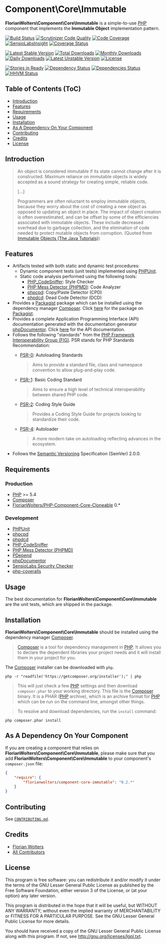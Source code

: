 # Component\Core\Immutable

**FlorianWolters\Component\Core\Immutable** is a simple-to-use [PHP][17] component that implements the **Immutable Object** implementation pattern.

[![Build Status](https://travis-ci.org/FlorianWolters/PHP-Component-Core-Immutable.svg?branch=master)](https://travis-ci.org/FlorianWolters/PHP-Component-Core-Immutable)
[![Scrutinizer Code Quality](https://scrutinizer-ci.com/g/FlorianWolters/PHP-Component-Core-Immutable/badges/quality-score.png?s=0744ad1bafd52212a1611a009fba51c30e43269f)](https://scrutinizer-ci.com/g/FlorianWolters/PHP-Component-Core-Immutable/)
[![Code Coverage](https://scrutinizer-ci.com/g/FlorianWolters/PHP-Component-Core-Immutable/badges/coverage.png?s=994c9213d82eeadd3ecd8516a87d30cd95e07771)](https://scrutinizer-ci.com/g/FlorianWolters/PHP-Component-Core-Immutable/)
[![SensioLabsInsight](https://insight.sensiolabs.com/projects/9f1eee4b-fb13-466d-a4b0-2696a954f82b/mini.png)](https://insight.sensiolabs.com/projects/9f1eee4b-fb13-466d-a4b0-2696a954f82b)
[![Coverage Status](https://coveralls.io/repos/FlorianWolters/PHP-Component-Core-Immutable/badge.png?branch=master)](https://coveralls.io/r/FlorianWolters/PHP-Component-Core-Immutable?branch=master)

[![Latest Stable Version](https://poser.pugx.org/florianwolters/component-core-immutable/v/stable.png)](https://packagist.org/packages/florianwolters/component-core-immutable)
[![Total Downloads](https://poser.pugx.org/florianwolters/component-core-immutable/downloads.png)](https://packagist.org/packages/florianwolters/component-core-immutable)
[![Monthly Downloads](https://poser.pugx.org/florianwolters/component-core-immutable/d/monthly.png)](https://packagist.org/packages/florianwolters/component-core-immutable)
[![Daily Downloads](https://poser.pugx.org/florianwolters/component-core-immutable/d/daily.png)](https://packagist.org/packages/florianwolters/component-core-immutable)
[![Latest Unstable Version](https://poser.pugx.org/florianwolters/component-core-immutable/v/unstable.png)](https://packagist.org/packages/florianwolters/component-core-immutable)
[![License](https://poser.pugx.org/florianwolters/component-core-immutable/license.png)](https://packagist.org/packages/florianwolters/component-core-immutable)

[![Stories in Ready](https://badge.waffle.io/florianwolters/php-component-core-immutable.png?label=ready&title=Ready)](https://waffle.io/florianwolters/php-component-core-immutable)
[![Dependency Status](https://www.versioneye.com/user/projects/51c33102007fcd0002000439/badge.png)](https://www.versioneye.com/user/projects/51c33102007fcd0002000439)
[![Dependencies Status](https://depending.in/FlorianWolters/PHP-Component-Core-Immutable.png)](http://depending.in/FlorianWolters/PHP-Component-Core-Immutable)
[![HHVM Status](http://hhvm.h4cc.de/badge/florianwolters/component-core-immutable.png)](http://hhvm.h4cc.de/package/florianwolters/component-core-immutable)

## Table of Contents (ToC)

* [Introduction](#introduction)
* [Features](#features)
* [Requirements](#requirements)
* [Usage](#usage)
* [Installation](#installation)
* [As A Dependency On Your Component](#as-a-dependency-on-your-component)
* [Contributing](#contributing)
* [Credits](#credits)
* [License](#license)

## Introduction

> An object is considered immutable if its state cannot change after it is
> constructed. Maximum reliance on immutable objects is widely accepted as a
> sound strategy for creating simple, reliable code.
>
> [...]
>
> Programmers are often reluctant to employ immutable objects, because they worry
> about the cost of creating a new object as opposed to updating an object in
> place. The impact of object creation is often overestimated, and can be offset
> by some of the efficiencies associated with immutable objects. These include
> decreased overhead due to garbage collection, and the elimination of code
> needed to protect mutable objects from corruption.
(Quoted from [Immutable Objects (The Java Tutorials)][28])

## Features

* Artifacts tested with both static and dynamic test procedures:
    * Dynamic component tests (unit tests) implemented using [PHPUnit][19].
    * Static code analysis performed using the following tools:
        * [PHP_CodeSniffer][14]: Style Checker
        * [PHP Mess Detector (PHPMD)][18]: Code Analyzer
        * [phpcpd][4]: Copy/Paste Detector (CPD)
        * [phpdcd][5]: Dead Code Detector (DCD)
* Provides a [Packagist][25] package which can be installed using the dependency manager [Composer][3]. Click [here][24] for the package on [Packagist][25].
* Provides a complete Application Programming Interface (API) documentation generated with the documentation generator [phpDocumentor][2]. Click [here][1] for the API documentation.
* Follows the following "standards" from the [PHP Framework Interoperability Group (FIG)][27]. PSR stands for PHP Standards Recommendation:
    * [PSR-0][6]: Autoloading Standards

        > Aims to provide a standard file, class and namespace convention to allow plug-and-play code.
    * [PSR-1][7]: Basic Coding Standard

        > Aims to ensure a high level of technical interoperability between shared PHP code.
    * [PSR-2][8]: Coding Style Guide

        > Provides a Coding Style Guide for projects looking to standardize their code.
    * [PSR-4][26]: Autoloader

        > A more modern take on autoloading reflecting advances in the ecosystem.
* Follows the [Semantic Versioning][20] Specification (SemVer) 2.0.0.

## Requirements

### Production

* [PHP][17] >= 5.4
* [Composer][3]
* [FlorianWolters/PHP-Component-Core-Cloneable][11] 0.*

### Development

* [PHPUnit][19]
* [phpcpd][4]
* [phpdcd][5]
* [PHP_CodeSniffer][14]
* [PHP Mess Detector (PHPMD)][18]
* [PDepend][9]
* [phpDocumentor][2]
* [SensioLabs Security Checker][12]
* [php-coveralls][10]

## Usage

The best documentation for **FlorianWolters\Component\Core\Immutable** are the unit tests, which are shipped in the package.

## Installation

**FlorianWolters\Component\Core\Immutable** should be installed using the dependency manager [Composer][3].

> [Composer][3] is a tool for dependency management in [PHP][17]. It allows you to declare the dependent libraries your project needs and it will install them in your project for you.

The [Composer][3] installer can be downloaded with `php`.

    php -r "readfile('https://getcomposer.org/installer');" | php

> This will just check a few [PHP][17] settings and then download `composer.phar` to your working directory. This file is the [Composer][3] binary. It is a PHAR ([PHP][17] archive), which is an archive format for [PHP][17] which can be run on the command line, amongst other things.

> To resolve and download dependencies, run the `install` command:

    php composer.phar install

## As A Dependency On Your Component

If you are creating a component that relies on **FlorianWolters\Component\Core\Immutable**, please make sure that you add **FlorianWolters\Component\Core\Immutable** to your component's `composer.json` file:

```json
{
    "require": {
        "florianwolters/component-core-immutable": "0.2.*"
    }
}
```

## Contributing

See [`CONTRIBUTING.md`](CONTRIBUTING.md).

## Credits

* [Florian Wolters](https://github.com/FlorianWolters)
* [All Contributors](https://github.com/FlorianWolters/PHP-Component-Util-Command/contributors)

## License

This program is free software: you can redistribute it and/or modify it under the
terms of the GNU Lesser General Public License as published by the Free Software
Foundation, either version 3 of the License, or (at your option) any later
version.

This program is distributed in the hope that it will be useful, but WITHOUT ANY
WARRANTY; without even the implied warranty of MERCHANTABILITY or FITNESS FOR A
PARTICULAR PURPOSE.  See the GNU Lesser General Public License for more details.

You should have received a copy of the GNU Lesser General Public License along
with this program. If not, see <http://gnu.org/licenses/lgpl.txt>.

[1]: http://blog.florianwolters.de/PHP-Component-Core-Immutable
     "Application Programming Interface (API) documentation"
[2]: http://phpdoc.org
     "phpDocumentor 2"
[3]: http://getcomposer.org
     "Composer"
[4]: https://github.com/sebastianbergmann/phpcpd
     "sebastianbergmann/phpcpd · GitHub"
[5]: https://github.com/sebastianbergmann/phpdcd
     "sebastianbergmann/phpdcd · GitHub"
[6]: https://github.com/php-fig/fig-standards/blob/master/accepted/PSR-0.md
     "PSR-0 requirements for autoloader interoperability"
[7]: https://github.com/php-fig/fig-standards/blob/master/accepted/PSR-1-basic-coding-standard.md
     "PSR-1 basic coding style guide"
[8]: https://github.com/php-fig/fig-standards/blob/master/accepted/PSR-2-coding-style-guide.md
     "PSR-2 coding style guide"
[9]: http://pdepend.org
     "PHP Depend - Software Metrics for PHP"
[10]: https://github.com/satooshi/php-coveralls
      "satooshi/php-coveralls · GitHub"
[11]: https://github.com/FlorianWolters/PHP-Component-Core-Cloneable
      "FlorianWolters/PHP-Component-Core-Cloneable · GitHub"
[12]: https://github.com/sensiolabs/security-checker
      "sensiolabs/security-checker · GitHub"
[14]: http://pear.php.net/package/PHP_CodeSniffer
      "PHP_CodeSniffer"
[16]: https://github.com/stuartherbert/phix4componentdev
      "stuartherbert/phix4componentdev · GitHub"
[17]: http://php.net
      "PHP: Hypertext Preprocessor"
[18]: http://phpmd.org
      "PHPMD - PHP Mess Detector"
[19]: http://phpunit.de
      "sebastianbergmann/phpunit · GitHub"
[20]: http://semver.org
      "Semantic Versioning"
[24]: http://packagist.org/packages/florianwolters/component-core-immutable
      "florianwolters/component-core-immutable - Packagist"
[25]: http://packagist.org
      "Packagist"
[26]: http://php-fig.org/psr/psr-4
      "PSR-4: Improved Autoloading"
[27]: http://php-fig.org
      "PHP-FIG — PHP Framework Interop Group"
[28]: http://docs.oracle.com/javase/tutorial/essential/concurrency/immutable.html
      "Immutable Objects (The Java Tutorials)"
